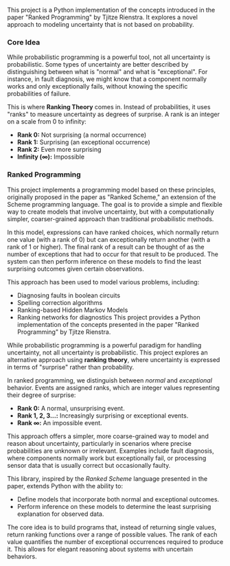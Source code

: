 This project is a Python implementation of the concepts introduced in the paper "Ranked Programming" by Tjitze Rienstra. It explores a novel approach to modeling uncertainty that is not based on probability.

### **Core Idea**

While probabilistic programming is a powerful tool, not all uncertainty is probabilistic. Some types of uncertainty are better described by distinguishing between what is "normal" and what is "exceptional". For instance, in fault diagnosis, we might know that a component normally works and only exceptionally fails, without knowing the specific probabilities of failure.

This is where **Ranking Theory** comes in. Instead of probabilities, it uses "ranks" to measure uncertainty as degrees of surprise. A rank is an integer on a scale from 0 to infinity:

* **Rank 0:** Not surprising (a normal occurrence)  
* **Rank 1:** Surprising (an exceptional occurrence)  
* **Rank 2:** Even more surprising  
* **Infinity (∞):** Impossible

### **Ranked Programming**

This project implements a programming model based on these principles, originally proposed in the paper as "Ranked Scheme," an extension of the Scheme programming language. The goal is to provide a simple and flexible way to create models that involve uncertainty, but with a computationally simpler, coarser-grained approach than traditional probabilistic methods.

In this model, expressions can have ranked choices, which normally return one value (with a rank of 0\) but can exceptionally return another (with a rank of 1 or higher). The final rank of a result can be thought of as the number of exceptions that had to occur for that result to be produced. The system can then perform inference on these models to find the least surprising outcomes given certain observations.

This approach has been used to model various problems, including:

* Diagnosing faults in boolean circuits  
* Spelling correction algorithms  
* Ranking-based Hidden Markov Models  
* Ranking networks for diagnostics This project provides a Python implementation of the concepts presented in the paper "Ranked Programming" by Tjitze Rienstra.

While probabilistic programming is a powerful paradigm for handling uncertainty, not all uncertainty is probabilistic. This project explores an alternative approach using **ranking theory**, where uncertainty is expressed in terms of "surprise" rather than probability.

In ranked programming, we distinguish between *normal* and *exceptional* behavior. Events are assigned ranks, which are integer values representing their degree of surprise:

* **Rank 0:** A normal, unsurprising event.  
* **Rank 1, 2, 3...:** Increasingly surprising or exceptional events.  
* **Rank ∞:** An impossible event.

This approach offers a simpler, more coarse-grained way to model and reason about uncertainty, particularly in scenarios where precise probabilities are unknown or irrelevant. Examples include fault diagnosis, where components normally work but exceptionally fail, or processing sensor data that is usually correct but occasionally faulty.

This library, inspired by the *Ranked Scheme* language presented in the paper, extends Python with the ability to:

* Define models that incorporate both normal and exceptional outcomes.  
* Perform inference on these models to determine the least surprising explanation for observed data.

The core idea is to build programs that, instead of returning single values, return ranking functions over a range of possible values. The rank of each value quantifies the number of exceptional occurrences required to produce it. This allows for elegant reasoning about systems with uncertain behaviors.